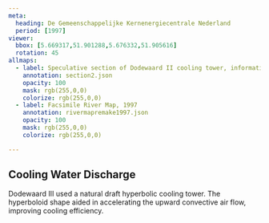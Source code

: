 ```yaml
---
meta:
  heading: De Gemeenschappelijke Kernenergiecentrale Nederland
  period: [1997]
viewer:
  bbox: [5.669317,51.901288,5.676332,51.905616]
  rotation: 45
allmaps:
  - label: Speculative section of Dodewaard II cooling tower, information brochure of GKN (2004). 2023. 297 x 105 mm. Scale 1:1000. The Berlage.
    annotation: section2.json
    opacity: 100
    mask: rgb(255,0,0)
    colorize: rgb(255,0,0)
  - label: Facsimile River Map, 1997
    annotation: rivermapremake1997.json
    opacity: 100
    mask: rgb(255,0,0)
    colorize: rgb(255,0,0)

---
```


## Cooling Water Discharge

Dodewaard III used a natural draft hyperbolic cooling tower. The hyperboloid shape aided in accelerating the upward convective air flow, improving cooling efficiency.